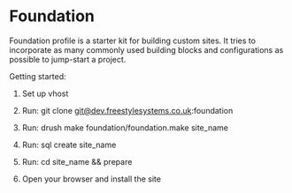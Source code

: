 # Foundation

Foundation profile is a starter kit for building custom sites. It tries to
incorporate as many commonly used building blocks and configurations as
possible to jump-start a project.

Getting started:

1. Set up vhost

2. Run: git clone git@dev.freestylesystems.co.uk:foundation

3. Run: drush make foundation/foundation.make site_name

4. Run: sql create site_name

5. Run: cd site_name && prepare

6. Open your browser and install the site
